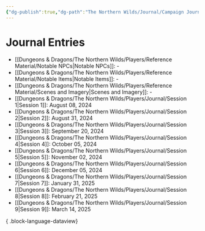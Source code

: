 ```yaml
---
{"dg-publish":true,"dg-path":"The Northern Wilds/Journal/Campaign Journal.md","permalink":"/the-northern-wilds/journal/campaign-journal/","pinned":true,"tags":["TTRPG/Campaigns/Northern-Wilds"]}
---
```



# Journal Entries
- [[Dungeons & Dragons/The Northern Wilds/Players/Reference Material/Notable NPCs\|Notable NPCs]]: \-
- [[Dungeons & Dragons/The Northern Wilds/Players/Reference Material/Notable Items\|Notable Items]]: \-
- [[Dungeons & Dragons/The Northern Wilds/Players/Reference Material/Scenes and Imagery\|Scenes and Imagery]]: \-
- [[Dungeons & Dragons/The Northern Wilds/Players/Journal/Session 1\|Session 1]]: August 08, 2024
- [[Dungeons & Dragons/The Northern Wilds/Players/Journal/Session 2\|Session 2]]: August 31, 2024
- [[Dungeons & Dragons/The Northern Wilds/Players/Journal/Session 3\|Session 3]]: September 20, 2024
- [[Dungeons & Dragons/The Northern Wilds/Players/Journal/Session 4\|Session 4]]: October 05, 2024
- [[Dungeons & Dragons/The Northern Wilds/Players/Journal/Session 5\|Session 5]]: November 02, 2024
- [[Dungeons & Dragons/The Northern Wilds/Players/Journal/Session 6\|Session 6]]: December 05, 2024
- [[Dungeons & Dragons/The Northern Wilds/Players/Journal/Session 7\|Session 7]]: January 31, 2025
- [[Dungeons & Dragons/The Northern Wilds/Players/Journal/Session 8\|Session 8]]: February 21, 2025
- [[Dungeons & Dragons/The Northern Wilds/Players/Journal/Session 9\|Session 9]]: March 14, 2025

{ .block-language-dataview}